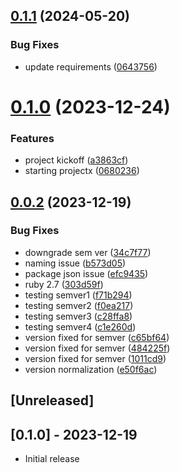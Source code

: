 ## [0.1.1](https://github.com/klueless-io/fli_video/compare/v0.1.0...v0.1.1) (2024-05-20)


### Bug Fixes

* update requirements ([0643756](https://github.com/klueless-io/fli_video/commit/0643756ab209ff9d084bcc32837f7783344b9286))

# [0.1.0](https://github.com/klueless-io/fli_video/compare/v0.0.2...v0.1.0) (2023-12-24)


### Features

* project kickoff ([a3863cf](https://github.com/klueless-io/fli_video/commit/a3863cf712002497cb77a829b2b832a0f8d54a0b))
* starting projectx ([0680236](https://github.com/klueless-io/fli_video/commit/06802367b7a1cfa3b928b97e41031d1c24c41c9b))

## [0.0.2](https://github.com/klueless-io/fli_video/compare/v0.0.1...v0.0.2) (2023-12-19)


### Bug Fixes

* downgrade sem ver ([34c7f77](https://github.com/klueless-io/fli_video/commit/34c7f77bf52b899cbc36e202b71ea9530177e9a7))
* naming issue ([b573d05](https://github.com/klueless-io/fli_video/commit/b573d056e044c8054ef1f98fc8219041efac86ab))
* package json issue ([efc9435](https://github.com/klueless-io/fli_video/commit/efc9435d829585db1fc27878f134f5f8b802f5a0))
* ruby 2.7 ([303d59f](https://github.com/klueless-io/fli_video/commit/303d59f49fd7cbc09e2ac0b2c89ba8538d3dd37b))
* testing semver1 ([f71b294](https://github.com/klueless-io/fli_video/commit/f71b2944c6bffa8c85859b247dced28f9cc61cdd))
* testing semver2 ([f0ea217](https://github.com/klueless-io/fli_video/commit/f0ea217416783452db4a0efee0df37ac64391bb1))
* testing semver3 ([c28ffa8](https://github.com/klueless-io/fli_video/commit/c28ffa8b428216807046acec74935e6fee6f710a))
* testing semver4 ([c1e260d](https://github.com/klueless-io/fli_video/commit/c1e260d069e88f72b4505dd52050305fd6de64cd))
* version fixed for semver ([c65bf64](https://github.com/klueless-io/fli_video/commit/c65bf64335b040ca96e6aab495f7b73cfeda4f8d))
* version fixed for semver ([484225f](https://github.com/klueless-io/fli_video/commit/484225ff32be5dc21a6e9c7231f73c59f6753ada))
* version fixed for semver ([1011cd9](https://github.com/klueless-io/fli_video/commit/1011cd90daf6631078b22be47c8a37265ab8b6f2))
* version normalization ([e50f6ac](https://github.com/klueless-io/fli_video/commit/e50f6acf3500ee1b5cc80cb57ea24823a017d905))

## [Unreleased]

## [0.1.0] - 2023-12-19

- Initial release
